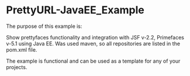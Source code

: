 PrettyURL-JavaEE_Example
========================
The purpose of this example is:

Show prettyfaces functionality and integration with JSF v-2.2, Primefaces v-5.1 using Java EE.
Was used maven, so all repositories are listed in the pom.xml file.

The example is functional and can be used as a template for any of your projects.
